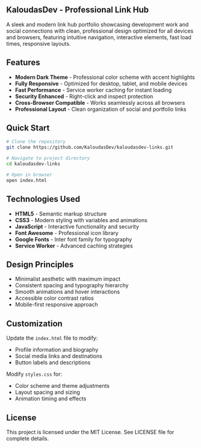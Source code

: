 ## KaloudasDev - Professional Link Hub

A sleek and modern link hub portfolio showcasing development work and social connections with clean, professional design optimized for all devices and browsers, featuring intuitive navigation, interactive elements, fast load times, responsive layouts.

## Features
- **Modern Dark Theme** - Professional color scheme with accent highlights
- **Fully Responsive** - Optimized for desktop, tablet, and mobile devices
- **Fast Performance** - Service worker caching for instant loading
- **Security Enhanced** - Right-click and inspect protection
- **Cross-Browser Compatible** - Works seamlessly across all browsers
- **Professional Layout** - Clean organization of social and portfolio links

## Quick Start

```bash
# Clone the repository
git clone https://github.com/KaloudasDev/kaloudasdev-links.git

# Navigate to project directory
cd kaloudasdev-links

# Open in browser
open index.html
```

## Technologies Used
- **HTML5** - Semantic markup structure
- **CSS3** - Modern styling with variables and animations
- **JavaScript** - Interactive functionality and security
- **Font Awesome** - Professional icon library
- **Google Fonts** - Inter font family for typography
- **Service Worker** - Advanced caching strategies

## Design Principles
- Minimalist aesthetic with maximum impact
- Consistent spacing and typography hierarchy
- Smooth animations and hover interactions
- Accessible color contrast ratios
- Mobile-first responsive approach

## Customization

Update the `index.html` file to modify:
- Profile information and biography
- Social media links and destinations
- Button labels and descriptions

Modify `styles.css` for:
- Color scheme and theme adjustments
- Layout spacing and sizing
- Animation timing and effects

## License
This project is licensed under the MIT License. See LICENSE file for complete details.
